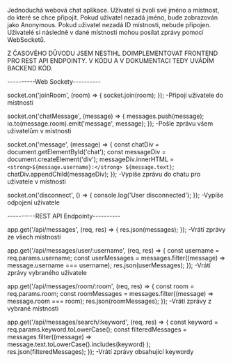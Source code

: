 Jednoduchá webová chat aplikace.
Uživatel si zvolí své jméno a místnost, do které se chce připojit.
Pokud uživatel nezadá jméno, bude zobrazován jako Anonymous.
Pokud uživatel nezadá ID místnosti, nebude připojen.
Uživatelé si následně v dané místnosti mohou posílat zprávy pomocí WebSocketů.

Z ČASOVÉHO DŮVODU JSEM NESTIHL DOIMPLEMENTOVAT FRONTEND PRO REST API ENDPOINTY. V KÓDU A V DOKUMENTACI TEDY UVÁDÍM BACKEND KÓD.

----------Web Sockety----------



socket.on('joinRoom', (room) => {
    socket.join(room);
  });
-Připojí uživatele do místnosti



socket.on('chatMessage', (message) => {
    messages.push(message);
    io.to(message.room).emit('message', message);
  });
-Pošle zprávu všem uživatelům v místnosti

socket.on('message', (message) => {
      const chatDiv = document.getElementById('chat');
      const messageDiv = document.createElement('div');
      messageDiv.innerHTML = `<strong>${message.username}:</strong> ${message.text}`;
      chatDiv.appendChild(messageDiv);
    });
-Vypíše zprávu do chatu pro uživatele v místnosti



socket.on('disconnect', () => {
    console.log('User disconnected');
  });
-Vypíše odpojení uživatele



----------REST API Endpointy----------



app.get('/api/messages', (req, res) => {
  res.json(messages);
});
-Vrátí zprávy ze všech místností



app.get('/api/messages/user/:username', (req, res) => {
  const username = req.params.username;
  const userMessages = messages.filter((message) => message.username === username);
  res.json(userMessages);
});
-Vrátí zprávy vybraného uživatele


app.get('/api/messages/room/:room', (req, res) => {
  const room = req.params.room;
  const roomMessages = messages.filter((message) => message.room === room);
  res.json(roomMessages);
});
-Vrátí zprávy z vybrané místnosti



app.get('/api/messages/search/:keyword', (req, res) => {
  const keyword = req.params.keyword.toLowerCase();
  const filteredMessages = messages.filter((message) =>
    message.text.toLowerCase().includes(keyword)
  );
  res.json(filteredMessages);
});
-Vrátí zprávy obsahující keywordy
